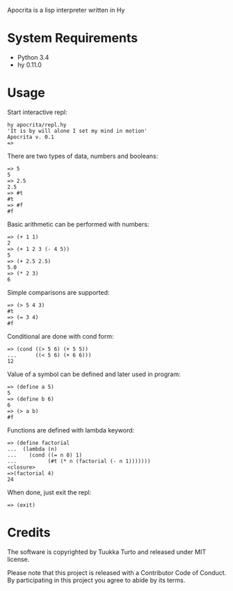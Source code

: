 Apocrita is a lisp interpreter written in Hy

System Requirements
===================
- Python 3.4
- hy 0.11.0

Usage
=====

Start interactive repl:

```
hy apocrita/repl.hy
'It is by will alone I set my mind in motion'
Apocrita v. 0.1
=> 
```

There are two types of data, numbers and booleans:

```
=> 5
5
=> 2.5
2.5
=> #t
#t
=> #f
#f
```

Basic arithmetic can be performed with numbers:

```
=> (+ 1 1)
2
=> (+ 1 2 3 (- 4 5))
5
=> (+ 2.5 2.5)
5.0
=> (* 2 3)
6
```

Simple comparisons are supported:

```
=> (> 5 4 3)
#t
=> (= 3 4)
#f
```

Conditional are done with cond form:

```
=> (cond ((> 5 6) (+ 5 5))
...      ((< 5 6) (+ 6 6)))
12
```

Value of a symbol can be defined and later used in program:

```
=> (define a 5)
5
=> (define b 6)
6
=> (> a b)
#f
```

Functions are defined with lambda keyword:

```
=> (define factorial
...  (lambda (n)
...    (cond ((= n 0) 1)
...          (#t (* n (factorial (- n 1)))))))
<closure>
=>(factorial 4)
24
```

When done, just exit the repl:

```
=> (exit)
```

Credits
=======
The software is copyrighted by Tuukka Turto and released under MIT license.

Please note that this project is released with a Contributor Code of Conduct. By participating in this project you agree to abide by its terms.
